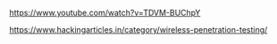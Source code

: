 


https://www.youtube.com/watch?v=TDVM-BUChpY

https://www.hackingarticles.in/category/wireless-penetration-testing/